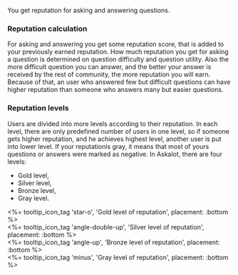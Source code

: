 You get reputation for asking and answering questions.

### Reputation calculation

For asking and answering you get some reputation score, that is added to your previously earned reputation. How much reputation you get for asking a question is determined on question difficulty and question utility. Also the more difficult question you can answer, and the better your answer is received by the rest of community, the more reputation you will earn. Because of that, an user who answered few but difficult questions can have higher reputation than someone who answers many but easier questions.

### Reputation levels

Users are divided into more levels according to their reputation. In each level, there are only predefined number of users in one level, so if someone gets higher reputation, and he achieves highest level, another user is put into lower level. If your reputationis gray, it means that most of yours questions or answers were marked as negative. In Askalot, there are four levels:

- Gold level,
- Silver level,
- Bronze level,
- Gray level.

<div class="user-reputation user-reputation-gold user-reputation-lg user-reputation-inline %>">
  <%= tooltip_icon_tag 'star-o', 'Gold level of reputation', placement: :bottom %>
</div>

<div class="user-reputation user-reputation-silver user-reputation-lg user-reputation-inline %>">
  <%= tooltip_icon_tag 'angle-double-up', 'Silver level of reputation', placement: :bottom %>
</div>

<div class="user-reputation user-reputation-bronze user-reputation-lg user-reputation-inline %>">
  <%= tooltip_icon_tag 'angle-up', 'Bronze level of reputation', placement: :bottom %>
</div>

<div class="user-reputation user-reputation-negative user-reputation-lg user-reputation-inline %>">
  <%= tooltip_icon_tag 'minus', 'Gray level of reputation', placement: :bottom %>
</div>
